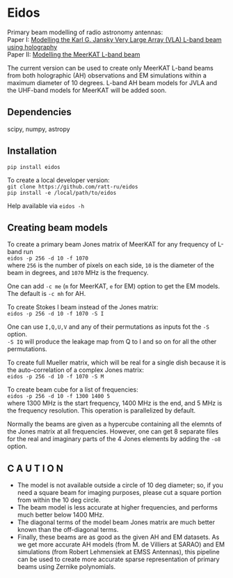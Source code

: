 # Eidos
Primary beam modelling of radio astronomy antennas:  
Paper I: [Modelling the Karl G. Jansky Very Large Array (VLA) L-band beam using holography](https://academic.oup.com/mnras/article/485/3/4107/5374534)  
Paper II: [Modelling the MeerKAT L-band beam](https://arxiv.org/abs/1904.07155)  

The current version can be used to create only MeerKAT L-band beams from both holographic (AH) observations and EM simulations within a maximum diameter of 10 degrees. L-band AH beam models for JVLA and the UHF-band models for MeerKAT will be added soon.  

## Dependencies
scipy, numpy, astropy

## Installation
`pip install eidos`

To create a local developer version:  
`git clone https://github.com/ratt-ru/eidos`  
`pip install -e /local/path/to/eidos`  

Help available via `eidos -h`

## Creating beam models
To create a primary beam Jones matrix of MeerKAT for any frequency of L-band run  
`eidos -p 256 -d 10 -f 1070`  
where `256` is the number of pixels on each side, `10` is the diameter of the beam in degrees, and `1070` MHz is the frequency. 

One can add `-c me` (`m` for MeerKAT, `e` for EM) option to get the EM models. The default is `-c mh` for AH.

To create Stokes I beam instead of the Jones matrix:  
`eidos -p 256 -d 10 -f 1070 -S I`

One can use `I,Q,U,V` and any of their permutations as inputs fot the `-S` option.  
`-S IQ` will produce the leakage map from Q to I and so on for all the other permutations.  

To create full Mueller matrix, which will be real for a single dish because it is the auto-correlation of a complex Jones matrix:  
`eidos -p 256 -d 10 -f 1070 -S M`

To create beam cube for a list of frequencies:  
`eidos -p 256 -d 10 -f 1300 1400 5`  
where 1300 MHz is the start frequency, 1400 MHz is the end, and 5 MHz is the frequency resolution. This operation is parallelized by default.

Normally the beams are given as a hypercube containing all the elemnts of the Jones matrix at all frequencies. However, one can get 8 separate files for the real and imaginary parts of the 4 Jones elements by adding the `-o8` option.  

## C A U T I O N

* The model is not available outside a circle of 10 deg diameter; so, if you need a square beam for imaging purposes, please cut a square portion from within the 10 deg circle.
* The beam model is less accurate at higher frequencies, and performs much better below 1400 MHz.
* The diagonal terms of the model beam Jones matrix are much better known than the off-diagonal terms.
* Finally, these beams are as good as the given AH and EM datasets. As we get more accurate AH models (from M. de Villiers at SARAO) and EM simulations (from Robert Lehmensiek at EMSS Antennas), this pipeline can be used to create more accurate sparse representation of primary beams using Zernike polynomials.
